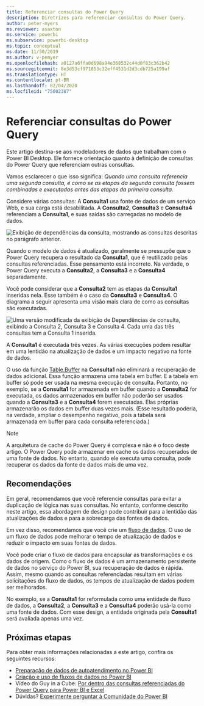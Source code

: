 ```yaml
---
title: Referenciar consultas do Power Query
description: Diretrizes para referenciar consultas do Power Query.
author: peter-myers
ms.reviewer: asaxton
ms.service: powerbi
ms.subservice: powerbi-desktop
ms.topic: conceptual
ms.date: 11/30/2019
ms.author: v-pemyer
ms.openlocfilehash: a0127a6ffa0d698a94e368532c44d0f83c362b42
ms.sourcegitcommit: 8e3d53cf971853c32eff4531d2d3cdb725a199af
ms.translationtype: HT
ms.contentlocale: pt-BR
ms.lasthandoff: 02/04/2020
ms.locfileid: "75002387"
---
```

# <a name="referencing-power-query-queries"></a>Referenciar consultas do Power Query

Este artigo destina-se aos modeladores de dados que trabalham com o Power BI Desktop. Ele fornece orientação quanto à definição de consultas do Power Query que referenciam outras consultas.

Vamos esclarecer o que isso significa: _Quando uma consulta referencia uma segunda consulta, é como se as etapas da segunda consulta fossem combinadas e executadas antes das etapas da primeira consulta._

Considere várias consultas: A **Consulta1** usa fonte de dados de um serviço Web, e sua carga está desabilitada. A **Consulta2**, **Consulta3** e **Consulta4** referenciam a **Consulta1**, e suas saídas são carregadas no modelo de dados.

![Exibição de dependências da consulta, mostrando as consultas descritas no parágrafo anterior.](media/power-query-referenced-queries/query-dependencies-web-service.png)

Quando o modelo de dados é atualizado, geralmente se pressupõe que o Power Query recupera o resultado da **Consulta1**, que é reutilizado pelas consultas referenciadas. Esse pensamento está incorreto. Na verdade, o Power Query executa a **Consulta2**, a **Consulta3** e a **Consulta4** separadamente.

Você pode considerar que a **Consulta2** tem as etapas da **Consulta1** inseridas nela. Esse também é o caso da **Consulta3** e **Consulta4**. O diagrama a seguir apresenta uma visão mais clara de como as consultas são executadas.

![Uma versão modificada da exibição de Dependências de consulta, exibindo a Consulta 2, Consulta 3 e Consulta 4. Cada uma das três consultas tem a Consulta 1 inserida.](media/power-query-referenced-queries/query-dependencies-web-service-concept.png)

A **Consulta1** é executada três vezes. As várias execuções podem resultar em uma lentidão na atualização de dados e um impacto negativo na fonte de dados.

O uso da função [Table.Buffer](/powerquery-m/table-buffer) na **Consulta1** não eliminará a recuperação de dados adicional. Essa função armazena uma tabela em buffer. E a tabela em buffer só pode ser usada na mesma execução de consulta. Portanto, no exemplo, se a **Consulta1** for armazenada em buffer quando a **Consulta2** for executada, os dados armazenados em buffer não poderão ser usados quando a **Consulta3** e a **Consulta4** forem executadas. Elas próprias armazenarão os dados em buffer duas vezes mais. (Esse resultado poderia, na verdade, ampliar o desempenho negativo, pois a tabela será armazenada em buffer para cada consulta referenciada.)

> [!NOTE]
> A arquitetura de cache do Power Query é complexa e não é o foco deste artigo. O Power Query pode armazenar em cache os dados recuperados de uma fonte de dados. No entanto, quando ele executa uma consulta, pode recuperar os dados da fonte de dados mais de uma vez.

## <a name="recommendations"></a>Recomendações

Em geral, recomendamos que você referencie consultas para evitar a duplicação de lógica nas suas consultas. No entanto, conforme descrito neste artigo, essa abordagem de design pode contribuir para a lentidão das atualizações de dados e para a sobrecarga das fontes de dados.

Em vez disso, recomendamos que você crie um [fluxo de dados](../service-dataflows-overview.md). O uso de um fluxo de dados pode melhorar o tempo de atualização de dados e reduzir o impacto em suas fontes de dados.

Você pode criar o fluxo de dados para encapsular as transformações e os dados de origem. Como o fluxo de dados é um armazenamento persistente de dados no serviço do Power BI, sua recuperação de dados é rápida. Assim, mesmo quando as consultas referenciadas resultam em várias solicitações do fluxo de dados, os tempos de atualização de dados podem ser melhorados.

No exemplo, se a **Consulta1** for reformulada como uma entidade de fluxo de dados, a **Consulta2**, a **Consulta3** e a **Consulta4** poderão usá-la como uma fonte de dados. Com esse design, a entidade originada pela **Consulta1** será avaliada apenas uma vez.

## <a name="next-steps"></a>Próximas etapas

Para obter mais informações relacionadas a este artigo, confira os seguintes recursos:

- [Preparação de dados de autoatendimento no Power BI](../service-dataflows-overview.md)
- [Criação e uso de fluxos de dados no Power BI](../service-dataflows-create-use.md)
- Vídeo do Guy in a Cube: [Por dentro das consultas referenciadas do Power Query para Power BI e Excel](https://www.youtube.com/watch?v=3uKNNZqBIkg)
- Dúvidas? [Experimente perguntar à Comunidade do Power BI](https://community.powerbi.com/)
